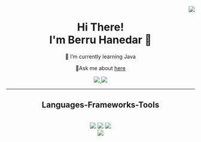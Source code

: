 <img align="right" src="https://visitor-badge.laobi.icu/badge?page_id=berruhanedar.berruhanedar" />

<h1 align="center">
    Hi There!<br>
    I'm Berru Hanedar 🤍
</h1>



<div align="center">
 
 🤍 I’m currently learning Java 

 🤍Ask me about [here](https://github.com/berruhanedar/berruhanedar/issues)

 </div>
 
<div align="center"> 
  <a href="mailto:berruhanedar@icloud.com">
    <img src="https://img.shields.io/badge/iCloud-3693F3?style=for-the-badge&logo=iCloud&logoColor=white" />
  </a>
  <a href="https://www.linkedin.com/in/berruhanedar" target="_blank">
    <img src="https://img.shields.io/badge/LinkedIn-0077B5?style=for-the-badge&logo=linkedin&logoColor=white" target="_blank" />
  </a>
  <a href="https://instagram.com/berruhanedar" target="_blank">
 <!-- sqlite, safari, google-chrome are other good icon options -->
  </a>
</div>

 <hr/> 
 
<h2 align="center"> Languages-Frameworks-Tools </h2>
<br/>
<div align="center">
    <img src="https://skillicons.dev/icons?i=docker,html,vscode,github" />
    <img src="https://skillicons.dev/icons?i=figma,photoshop,hibernate,idea" />
    <img src="https://skillicons.dev/icons?i=python,c,java,postgres,postman,spring,maven"/><br>
    <img src="https://go-skill-icons.vercel.app/api/icons?i=python,c,java,postgres,postman,spring,maven,swagger"/><br>
</div>


<br/>

<!--
**berruhanedar/berruhanedar** is a ✨ _special_ ✨ repository because its `README.md` (this file) appears on your GitHub profile.

Here are some ideas to get you started:

- 🔭 I’m currently working on ...
- 🌱 I’m currently learning ...
- 👯 I’m looking to collaborate on ...
- 🤔 I’m looking for help with ...
- 💬 Ask me about ...
- 📫 How to reach me: ...
- 😄 Pronouns: ...
- ⚡ Fun fact: ...
-->

